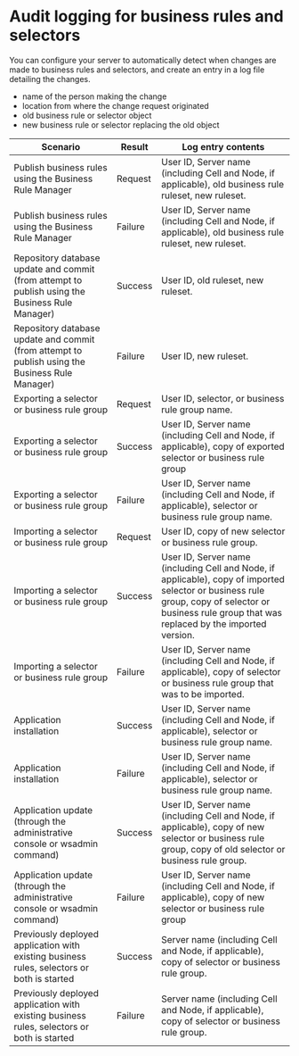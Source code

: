 <!-- image -->

# Audit logging for business rules and selectors

You can configure your server to automatically detect when changes are made to business rules and
selectors, and create an entry in a log file detailing the changes.

- name of the person making the change
- location from where the change request originated
- old business rule or selector object
- new business rule or selector replacing the old object

| Scenario                                                                                        | Result   | Log entry contents                                                                                                                                                                                  |
|-------------------------------------------------------------------------------------------------|----------|-----------------------------------------------------------------------------------------------------------------------------------------------------------------------------------------------------|
| Publish business rules using the Business Rule Manager                                          | Request  | User ID, Server name (including Cell and Node, if applicable), old business rule ruleset, new ruleset.                                                                                              |
| Publish business rules using the Business Rule Manager                                          | Failure  | User ID, Server name (including Cell and Node, if applicable), old business rule ruleset, new ruleset.                                                                                              |
| Repository database update and commit (from attempt to publish using the Business Rule Manager) | Success  | User ID, old ruleset, new ruleset.                                                                                                                                                                  |
| Repository database update and commit (from attempt to publish using the Business Rule Manager) | Failure  | User ID, new ruleset.                                                                                                                                                                               |
| Exporting a selector or business rule group                                                     | Request  | User ID, selector, or business rule group name.                                                                                                                                                     |
| Exporting a selector or business rule group                                                     | Success  | User ID, Server name (including Cell and Node, if applicable), copy of exported selector or business rule group                                                                                     |
| Exporting a selector or business rule group                                                     | Failure  | User ID, Server name (including Cell and Node, if applicable), selector or business rule group name.                                                                                                |
| Importing a selector or business rule group                                                     | Request  | User ID, copy of new selector or business rule group.                                                                                                                                               |
| Importing a selector or business rule group                                                     | Success  | User ID, Server name (including Cell and Node, if applicable), copy of imported selector or business rule group, copy of selector or business rule group that was replaced by the imported version. |
| Importing a selector or business rule group                                                     | Failure  | User ID, Server name (including Cell and Node, if applicable), copy of selector or business rule group that was to be imported.                                                                     |
| Application installation                                                                        | Success  | User ID, Server name (including Cell and Node, if applicable), selector or business rule group name.                                                                                                |
| Application installation                                                                        | Failure  | User ID, Server name (including Cell and Node, if applicable), selector or business rule group name.                                                                                                |
| Application update (through the administrative console or wsadmin command)                      | Success  | User ID, Server name (including Cell and Node, if applicable), copy of new selector or business rule group, copy of old selector or business rule group.                                            |
| Application update (through the administrative console or wsadmin command)                      | Failure  | User ID, Server name (including Cell and Node, if applicable), copy of new selector or business rule group                                                                                          |
| Previously deployed application with existing business rules, selectors or both is started      | Success  | Server name (including Cell and Node, if applicable), copy of selector or business rule group.                                                                                                      |
| Previously deployed application with existing business rules, selectors or both is started      | Failure  | Server name (including Cell and Node, if applicable), copy of selector or business rule group.                                                                                                      |